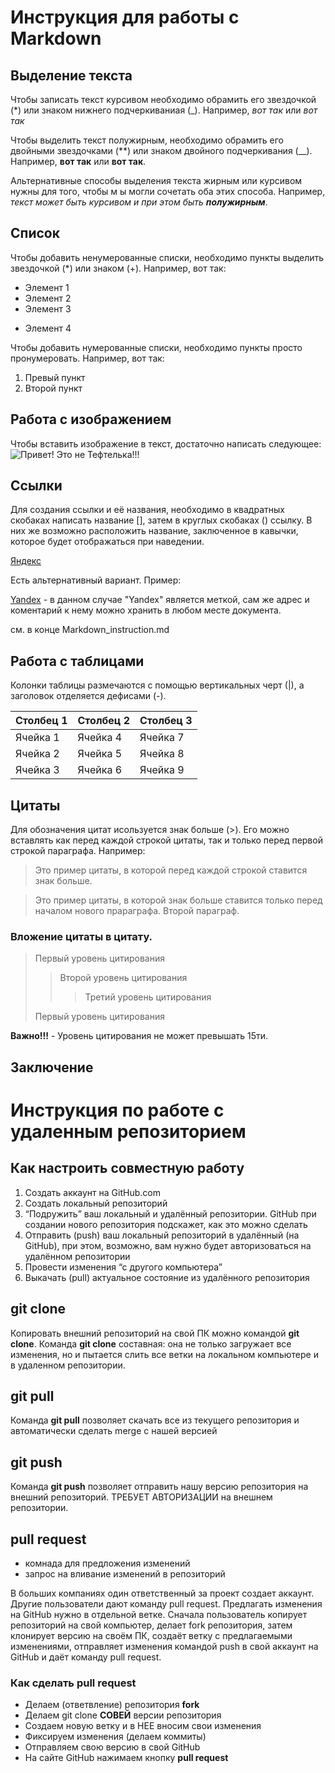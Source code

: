 #  Инструкция для работы с Markdown

## Выделение текста

Чтобы записать текст курсивом необходимо обрамить его звездочкой (*) или знаком нижнего подчеркиваниая (_). Например, *вот так* или _вот так_

Чтобы выделить текст полужирным, необходимо обрамить его двойными звездочками (**) или знаком двойного подчеркивания (__). Например, **вот так** или __вот так__.

Альтернативные способы выделения текста жирным или курсивом нужны для того, чтобы м ы могли сочетать оба этих способа. Например, _текст может быть курсивом и при этом быть **полужирным**_.

## Список

Чтобы добавить ненумерованные списки, необходимо пункты выделить звездочкой (*) или знаком (+).
Например, вот так:
* Элемент 1
* Элемент 2
* Элемент 3
+ Элемент 4

Чтобы добавить нумерованные списки, необходимо пункты просто пронумеровать.
Например, вот так:
1. Превый пункт
2. Второй пункт

## Работа с изображением

Чтобы вставить изображение в текст, достаточно написать следующее:
![Привет! Это не Тефтелька!!!](Van.jpg)

## Ссылки

Для создания ссылки и её названия, необходимо в квадратных скобаках написать название [], затем в круглых скобаках () ссылку. В них же возможно расположить название, заключенное в кавычки, которое будет отображаться при наведении.

[Яндекс](yandex.ru "Переход на страницу Яндекса")

Есть альтернативный вариант.
Пример:

[Yandex] - в данном случае "Yandex" является меткой, сам же адрес и коментарий к нему можно хранить в любом месте документа.

см. в конце Markdown_instruction.md
## Работа с таблицами

Колонки таблицы размечаются с помощью вертикальных черт (|), а заголовок отделяется дефисами (-).

| Столбец 1 | Столбец 2 | Столбец 3 |
|---------- |-----------|-----------|
|Ячейка 1   |Ячейка 4   |Ячейка 7   |
|Ячейка 2   |Ячейка 5   |Ячейка 8   |
|Ячейка 3   |Ячейка 6   |Ячейка 9   |

## Цитаты

Для обозначения цитат исользуется знак больше (>). Его можно вставлять как перед каждой строкой цитаты, так и только перед первой строкой параграфа. Например:
> Это пример цитаты,
> в которой перед каждой строкой
> ставится знак больше.

>Это пример цитаты,
в которой знак больше
ставится только  перед началом нового прараграфа.
>Второй параграф.

### Вложение цитаты в цитату.

>Первый уровень цитирования
>>Второй уровень цитирования
>>>Третий уровень цитирования
>
>Первый уровень цитирования

**Важно!!!** - Уровень цитирования не может превышать 15ти.
## Заключение


# Инструкция по работе с удаленным репозиторием

## Как настроить совместную работу

1. Создать аккаунт на GitHub.com
2. Создать локальный репозиторий
3. “Подружить” ваш локальный и удалённый репозитории.
GitHub при создании нового репозитория подскажет, как это можно сделать
4. Отправить (push) ваш локальный репозиторий в удалённый (на GitHub), при этом, возможно,
вам нужно будет авторизоваться на удалённом репозитории
5. Провести изменения “с другого компьютера”
6. Выкачать (pull) актуальное состояние из удалённого репозитория

## git clone

Копировать внешний репозиторий на свой ПК можно командой **git clone**. Команда **git clone** составная: она не только
загружает все изменения, но и пытается слить
все ветки на локальном компьютере и в
удаленном репозитории.

## git pull

Команда **git pull** позволяет скачать все
из текущего репозитория и автоматически
сделать merge с нашей версией

## git push

Команда **git push** позволяет отправить нашу
версию репозитория на внешний
репозиторий. ТРЕБУЕТ АВТОРИЗАЦИИ
на внешнем репозитории.

## pull request

+ комнада для предложения изменений
+ запрос на вливание изменений в репозиторий

В больших компаниях один ответственный за проект создает аккаунт. Другие пользователи дают
команду pull request. Предлагать изменения на GitHub нужно в отдельной ветке. Сначала
пользователь копирует репозиторий на свой компьютер, делает fork репозитория, затем
клонирует версию на своём ПК, создаёт ветку с предлагаемыми изменениями, отправляет
изменения командой push в свой аккаунт на GitHub и даёт команду pull request.

### Как сделать pull request

* Делаем (ответвление) репозитория **fork**
* Делаем git clone **СОВЕЙ** версии репозитория
* Создаем новую ветку и в НЕЕ вносим свои изменения
* Фиксируем изменения (делаем коммиты)
* Отправляем свою версию в свой GitHub
* На сайте GitHub нажимаем кнопку **pull request**

[Yandex]: yandex.ru "Переход на страницу Яндекса"